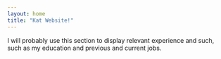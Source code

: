 ```yaml
---
layout: home
title: "Kat Website!"
---
```


I will probably use this section to display relevant experience and such, such as my education and previous and current jobs.